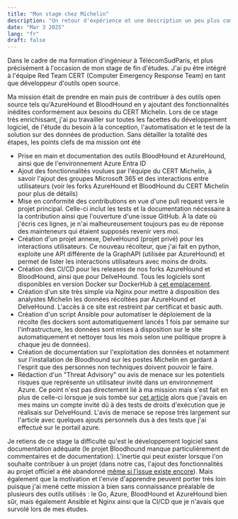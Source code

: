 ```yaml
---
title: "Mon stage chez Michelin"
description: "Un retour d'expérience et une description un peu plus complète de mon stage de fin d'étude"
date: "Mar 3 2025"
lang: "fr"
draft: false
---
```


Dans le cadre de ma formation d'ingénieur à TélécomSudParis, et plus précisément à l'occasion de mon stage de fin d'études. J'ai pu être intégré à l'équipe Red Team CERT (Computer Emergency Response Team) en tant que développeur d'outils open source.  

Ma mission était de prendre en main puis de contribuer à des outils open source tels qu'AzureHound et BloodHound en y ajoutant des fonctionnalités inédites conformément aux besoins du CERT Michelin. Lors de ce stage très enrichissant, j'ai pu travailler sur toutes les facettes du développement logiciel, de l'étude du besoin à la conception, l'automatisation et le test de la solution sur des données de production. Sans détailler la totalité des étapes, les points clefs de ma mission ont été


- Prise en main et documentation des outils BloodHound et AzureHound, ainsi que de l'environnement Azure Entra ID
- Ajout des fonctionnalités voulues par l'équipe du CERT Michelin, à savoir l'ajout des groupes Microsoft 365 et des interactions entre utilisateurs (voir les forks AzureHound et BloodHound du CERT Michelin pour plus de détails)
- Mise en conformité des contributions en vue d'une pull request vers le projet principal. Celle-ci inclut les tests et la documentation nécessaire à la contribution ainsi que l'ouverture d'une issue GitHub. À la date où j'écris ces lignes, je n'ai malheureusement toujours pas eu de réponse des mainteneurs qui étaient supposés revenir vers moi.
- Création d'un projet annexe, DelveHound (projet privé) pour les interactions utilisateurs. Ce nouveau récolteur, que j'ai fait en python, exploite une API différente de la GraphAPI (utilisée par AzureHound) et permet de lister les interactions utilisateurs avec moins de droits. 
- Création des CI/CD pour les releases de nos forks AzureHound et BloodHound, ainsi que pour DelveHound. Tous les logiciels sont disponibles en version Docker sur DockerHub à [cet emplacement](https://hub.docker.com/search?q=deddobifu).
- Création d'un site très simple via Nginx pour mettre à disposition des analystes Michelin les données récoltées par AzureHound et DelveHound. L'accès à ce site est restreint par certificat et basic auth.
- Création d'un script Ansible pour automatiser le déploiement de la récolte (les dockers sont automatiquement lancés 1 fois par semaine sur l'infrastructure, les données sont mises à disposition sur le site automatiquement et nettoyer tous les mois selon une politique propre à chaque jeu de données).
- Création de documentation sur l'exploitation des données et notamment sur l'installation de Bloodhound sur les postes Michelin en gardant à l'esprit que des personnes non techniques doivent pouvoir le faire.
- Rédaction d'un "Threat Advisory" ou avis de menace sur les potentiels risques que représente un utilisateur invité dans un environnement Azure. Ce point n'est pas directement lié à ma mission mais s'est fait en plus de celle-ci lorsque je suis tombé sur [cet article](https://www.beyondtrust.com/blog/entry/restless-guests) alors que j'avais en mes mains un compte invité dû à des tests de droits d'exécution que je réalisais sur DelveHound. L'avis de menace se repose très largement sur l'article avec quelques ajouts personnels dus à des tests que j'ai effectué sur le portail azure.

Je retiens de ce stage la difficulté qu'est le développement logiciel sans documentation adéquate (le projet Bloodhound manque particulièrement de commentaires et de documentation). L'inertie qui peut exister lorsque l'on souhaite contribuer à un projet (dans notre cas, l'ajout des fonctionnalités au projet officiel a été abandonné [même si l'issue existe encore](https://github.com/SpecterOps/BloodHound/issues/1359)). Mais également que la motivation et l'envie d'apprendre peuvent porter très loin puisque j'ai mené cette mission à bien sans connaissance préalable de plusieurs des outils utilisés : le Go, Azure, BloodHound et AzureHound bien sûr, mais également Ansible et Nginx ainsi que la CI/CD que je n'avais que survolé lors de mes études. 